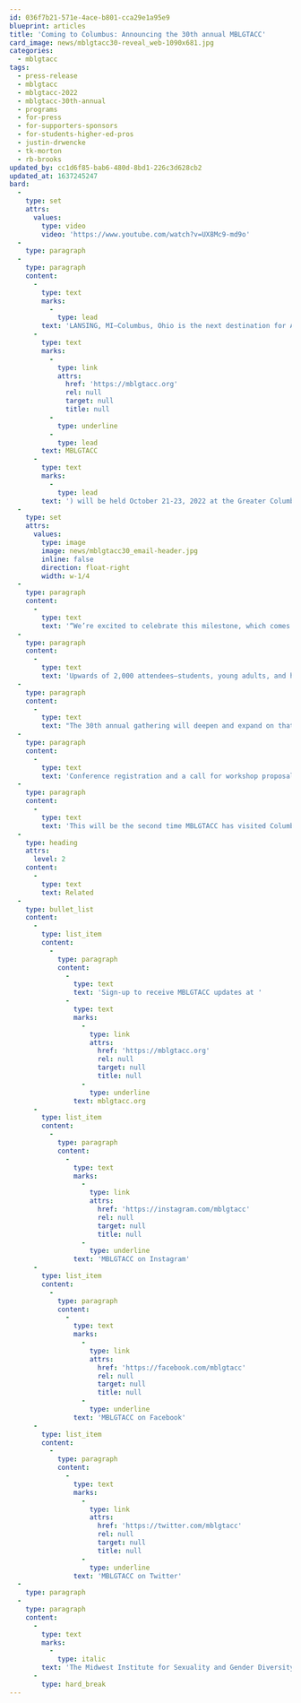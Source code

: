 ```yaml
---
id: 036f7b21-571e-4ace-b801-cca29e1a95e9
blueprint: articles
title: 'Coming to Columbus: Announcing the 30th annual MBLGTACC'
card_image: news/mblgtacc30-reveal_web-1090x681.jpg
categories:
  - mblgtacc
tags:
  - press-release
  - mblgtacc
  - mblgtacc-2022
  - mblgtacc-30th-annual
  - programs
  - for-press
  - for-supporters-sponsors
  - for-students-higher-ed-pros
  - justin-drwencke
  - tk-morton
  - rb-brooks
updated_by: cc1d6f85-bab6-480d-8bd1-226c3d628cb2
updated_at: 1637245247
bard:
  -
    type: set
    attrs:
      values:
        type: video
        video: 'https://www.youtube.com/watch?v=UX8Mc9-md9o'
  -
    type: paragraph
  -
    type: paragraph
    content:
      -
        type: text
        marks:
          -
            type: lead
        text: 'LANSING, MI—Columbus, Ohio is the next destination for America''s largest and oldest continuously-held conference for queer and trans+ college students. The 30th annual Midwest Bisexual Lesbian Gay Transgender Asexual College Conference ('
      -
        type: text
        marks:
          -
            type: link
            attrs:
              href: 'https://mblgtacc.org'
              rel: null
              target: null
              title: null
          -
            type: underline
          -
            type: lead
        text: MBLGTACC
      -
        type: text
        marks:
          -
            type: lead
        text: ') will be held October 21-23, 2022 at the Greater Columbus Convention Center.'
  -
    type: set
    attrs:
      values:
        type: image
        image: news/mblgtacc30_email-header.jpg
        inline: false
        direction: float-right
        width: w-1/4
  -
    type: paragraph
    content:
      -
        type: text
        text: '“We’re excited to celebrate this milestone, which comes at a consequential time in our collective history,” said Justin Drwencke, executive director of the Midwest Institute for Sexuality and Gender Diversity. “For nearly two years, the COVID-19 pandemic has layered its own challenges, hardships, and loss over systems of racism, state violence, and worker exploitation. I look forward to the rich and timely sessions and conversations we’ve come to expect from presenters and attendees, and we’re thrilled to safely welcome folks from all over the country to Columbus.”'
  -
    type: paragraph
    content:
      -
        type: text
        text: 'Upwards of 2,000 attendees—students, young adults, and higher education professionals—are expected to attend. “We want to make sure that attendees have a meaningful, realistic, and positive experience at the 2022 conference centering learning, laughter, and queer and trans joy!,” said TK Morton, the Institute’s director of equity and access and the staff lead on attendee experience for MBLGTACC.'
  -
    type: paragraph
    content:
      -
        type: text
        text: "The 30th annual gathering will deepen and expand on that attendee experience through its core programming and additional opportunities. “We’re looking forward to collaborating with students from multiple states and institutions to carry out this year’s conference,” added R.B. Brooks, the Institute’s director of programs. “There have already been some incredible new ideas proposed for how to make the next conference extra meaningful for student activists, politically engaged students, and LGBTQ+ artists.”\_"
  -
    type: paragraph
    content:
      -
        type: text
        text: 'Conference registration and a call for workshop proposals are tentatively scheduled to launch in April 2022, with announcements of speakers and entertainers to follow.'
  -
    type: paragraph
    content:
      -
        type: text
        text: 'This will be the second time MBLGTACC has visited Columbus and the Buckeye state. The land occupied by Columbus is the ancestral and contemporary territory of the Shawnee, Potawatomi, Delaware, Miami, Peoria, Seneca, Wyandotte, Ojibwe and Cherokee peoples.'
  -
    type: heading
    attrs:
      level: 2
    content:
      -
        type: text
        text: Related
  -
    type: bullet_list
    content:
      -
        type: list_item
        content:
          -
            type: paragraph
            content:
              -
                type: text
                text: 'Sign-up to receive MBLGTACC updates at '
              -
                type: text
                marks:
                  -
                    type: link
                    attrs:
                      href: 'https://mblgtacc.org'
                      rel: null
                      target: null
                      title: null
                  -
                    type: underline
                text: mblgtacc.org
      -
        type: list_item
        content:
          -
            type: paragraph
            content:
              -
                type: text
                marks:
                  -
                    type: link
                    attrs:
                      href: 'https://instagram.com/mblgtacc'
                      rel: null
                      target: null
                      title: null
                  -
                    type: underline
                text: 'MBLGTACC on Instagram'
      -
        type: list_item
        content:
          -
            type: paragraph
            content:
              -
                type: text
                marks:
                  -
                    type: link
                    attrs:
                      href: 'https://facebook.com/mblgtacc'
                      rel: null
                      target: null
                      title: null
                  -
                    type: underline
                text: 'MBLGTACC on Facebook'
      -
        type: list_item
        content:
          -
            type: paragraph
            content:
              -
                type: text
                marks:
                  -
                    type: link
                    attrs:
                      href: 'https://twitter.com/mblgtacc'
                      rel: null
                      target: null
                      title: null
                  -
                    type: underline
                text: 'MBLGTACC on Twitter'
  -
    type: paragraph
  -
    type: paragraph
    content:
      -
        type: text
        marks:
          -
            type: italic
        text: 'The Midwest Institute for Sexuality and Gender Diversity empowers students of diverse sexualities and genders to inspire sustainable change; leads higher education colleagues in relevant and inclusive practices; and advances knowledge of sexuality and gender through advocacy and expansive programming.'
      -
        type: hard_break
---
```

